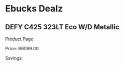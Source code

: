 
# Ebucks Dealz
## DEFY C425 323LT Eco W/D Metallic
[Product Page](https://www.ebucks.com/web/shop/productSelected.do?prodId=975486218&catId=704986856)

Price: R6099.00

Savings: 


	